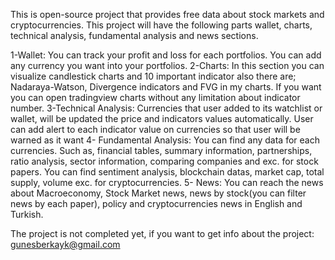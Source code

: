 This is open-source project that provides free data about stock markets and cryptocurrencies. This project will have the following parts wallet, charts, technical analysis, fundamental analysis and news sections.

1-Wallet: You can track your profit and loss for each portfolios. You can add any currency you want into your portfolios.
2-Charts: In this section you can visualize candlestick charts and 10 important indicator also there are; Nadaraya-Watson, Divergence indicators and FVG in my charts. If you want you can open tradingview charts without any limitation about indicator number.
3-Technical Analysis: Currencies that user added to its watchlist or wallet, will be updated the price and indicators values automatically. User can add alert to each indicator value on currencies so that user will be warned as it want
4- Fundamental Analysis: You can find any data for each currencies. Such as, financial tables, summary information, partnerships, ratio analysis, sector information, comparing companies and exc. for stock papers. You can find sentiment analysis, blockchain datas, market cap, total supply, volume exc. for cryptocurrencies.
5- News: You can reach the news about Macroeconomy, Stock Market news, news by stock(you can filter news by each paper), policy and cryptocurrencies news in English and Turkish.

The project is not completed yet, if you want to get info about the project: gunesberkayk@gmail.com
